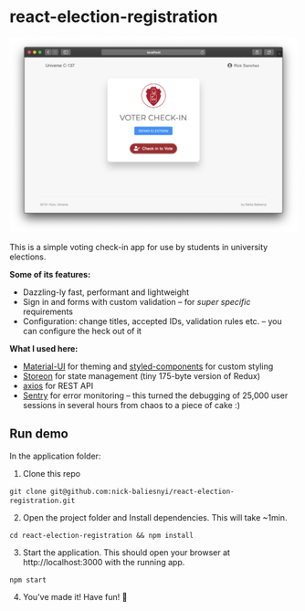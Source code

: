 # react-election-registration

![Main screen](main-screen.png)

This is a simple voting check-in app for use by students in university elections. 

**Some of its features:**

- Dazzling-ly fast, performant and lightweight
- Sign in and forms with custom validation – for _super specific_ requirements
- Configuration: change titles, accepted IDs, validation rules etc. – you can configure the heck out of it

**What I used here:**

- [Material-UI](https://material-ui.com/) for theming and [styled-components](https://github.com/styled-components/styled-components/) for custom styling
- [Storeon](https://github.com/storeon/storeon) for state management (tiny 175-byte version of Redux)
- [axios](https://github.com/axios/axios) for REST API
- [Sentry](https://sentry.io/) for error monitoring – this turned the debugging of 25,000 user sessions in several hours from chaos to a piece of cake :)

## Run demo

In the application folder:

1. Clone this repo
```
git clone git@github.com:nick-baliesnyi/react-election-registration.git
```

2. Open the project folder and Install dependencies. This will take ~1min.
```
cd react-election-registration && npm install
```

3. Start the application. This should open your browser at http://localhost:3000 with the running app.
```
npm start
```

4. You've made it! Have fun! 🎉
